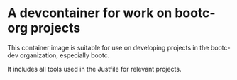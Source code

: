# A devcontainer for work on bootc-org projects

This container image is suitable for use on
developing projects in the bootc-dev organization,
especially bootc.

It includes all tools used in the Justfile
for relevant projects.
